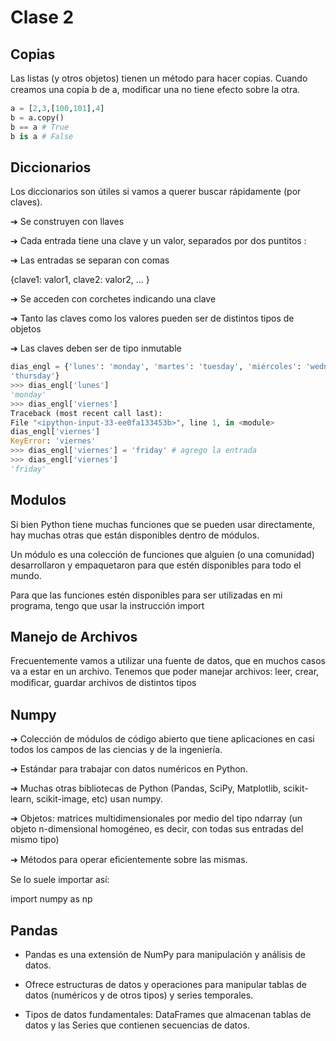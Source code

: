 # Clase 2

## Copias

Las listas (y otros objetos) tienen un método para hacer copias. Cuando creamos una copia
b de a, modiﬁcar una no tiene efecto sobre la otra.

```python
a = [2,3,[100,101],4]
b = a.copy()
b == a # True
b is a # False
```

## Diccionarios

Los diccionarios son útiles si vamos a querer buscar rápidamente (por claves).

➔ Se construyen con llaves

➔ Cada entrada tiene una clave y un valor, separados por dos puntitos :

➔ Las entradas se separan con comas

{clave1: valor1, clave2: valor2, … }

➔ Se acceden con corchetes indicando una clave

➔ Tanto las claves como los valores pueden ser de distintos tipos de objetos

➔ Las claves deben ser de tipo inmutable

```python
dias_engl = {'lunes': 'monday', 'martes': 'tuesday', 'miércoles': 'wednesday', 'jueves':
'thursday'}
>>> dias_engl['lunes']
'monday'
>>> dias_engl['viernes']
Traceback (most recent call last):
File "<ipython-input-33-ee0fa133453b>", line 1, in <module>
dias_engl['viernes']
KeyError: 'viernes'
>>> dias_engl['viernes'] = 'friday' # agrego la entrada
>>> dias_engl['viernes']
'friday'

```

## Modulos

Si bien Python tiene muchas funciones que se pueden usar directamente, hay muchas otras que
están disponibles dentro de módulos.

Un módulo es una colección de funciones que alguien (o una comunidad) desarrollaron y
empaquetaron para que estén disponibles para todo el mundo.

Para que las funciones estén disponibles para ser utilizadas en mi programa, tengo que usar la
instrucción import

## Manejo de Archivos

Frecuentemente vamos a utilizar una fuente de datos, que en muchos casos va a estar en un
archivo. Tenemos que poder manejar archivos: leer, crear, modiﬁcar, guardar archivos de distintos
tipos

## Numpy

➔ Colección de módulos de código abierto que tiene aplicaciones en casi todos los campos de las ciencias y de la ingeniería.

➔ Estándar para trabajar con datos numéricos en Python.

➔ Muchas otras bibliotecas de Python (Pandas, SciPy, Matplotlib, scikit-learn, scikit-image, etc) usan numpy.

➔ Objetos: matrices multidimensionales por medio del tipo ndarray (un objeto n-dimensional homogéneo, es
decir, con todas sus entradas del mismo tipo)

➔ Métodos para operar eﬁcientemente sobre las mismas.

Se lo suele importar así:

import numpy as np

## Pandas

- Pandas es una extensión de NumPy para manipulación y análisis de datos.

- Ofrece estructuras de datos y operaciones para manipular tablas de datos
  (numéricos y de otros tipos) y series temporales.

- Tipos de datos fundamentales: DataFrames que almacenan tablas de
  datos y las Series que contienen secuencias de datos.
